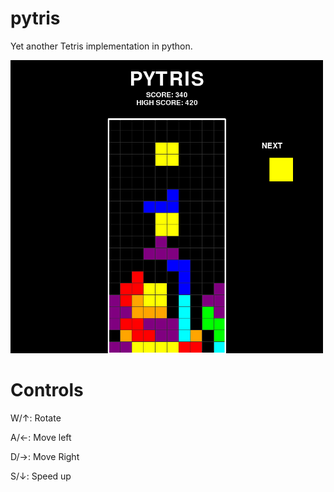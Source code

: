 # pytris

Yet another Tetris implementation in python.

<img src="images/screenshot.png" width=500>

# Controls

W/↑: Rotate

A/←: Move left

D/→: Move Right

S/↓: Speed up
